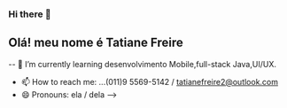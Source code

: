 ### Hi there 👋

## Olá! meu nome é Tatiane Freire 

-- 🌱 I’m currently learning  desenvolvimento Mobile,full-stack Java,UI/UX.
- 📫 How to reach me: ...(011)9 5569-5142 /  tatianefreire2@outlook.com
- 😄 Pronouns: ela /  dela
-->
